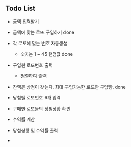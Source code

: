 ## Todo List

- 금액 입력받기
- 금액에 맞는 로또 구입하기
    done
- 각 로또에 맞는 번호 자동생성
    - 숫자는 1 ~ 45 랜덤값
    done
- 구입한 로또번호 출력
  - 정렬하여 출력

- 잔액은 상점이 갖는다. 최대 구입가능한 로또만 구입함.
    done
    
- 당첨될 로또번호 6개 입력
- 구매한 로또들의 당첨상황 확인
- 수익률 계산
- 당첨상황 및 수익률 출력
- 
